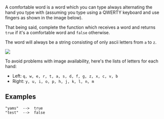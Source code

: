 A comfortable word is a word which you can type always alternating the hand you type with (assuming you type using a QWERTY keyboard and use fingers as shown in the image below).

That being said, complete the function which receives a word and returns `true` if it's a comfortable word and `false` otherwise.

The word will always be a string consisting of only ascii letters from `a` to `z`.

![](https://i.imgur.com/1I7Uuc5.jpg)

To avoid problems with image availability, here's the lists of letters for each hand:

* Left: `q, w, e, r, t, a, s, d, f, g, z, x, c, v, b`
* Right: `y, u, i, o, p, h, j, k, l, n, m`


## Examples

```
"yams"  -->  true
"test"  -->  false
```
